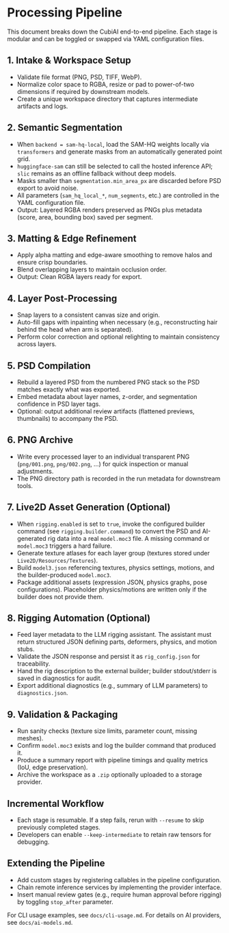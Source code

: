 # Processing Pipeline

This document breaks down the CubiAI end-to-end pipeline. Each stage is modular and can be toggled or swapped via YAML configuration files.

## 1. Intake & Workspace Setup
- Validate file format (PNG, PSD, TIFF, WebP).
- Normalize color space to RGBA, resize or pad to power-of-two dimensions if required by downstream models.
- Create a unique workspace directory that captures intermediate artifacts and logs.

## 2. Semantic Segmentation
- When `backend = sam-hq-local`, load the SAM-HQ weights locally via `transformers` and generate masks from an automatically generated point grid.
- `huggingface-sam` can still be selected to call the hosted inference API; `slic` remains as an offline fallback without deep models.
- Masks smaller than `segmentation.min_area_px` are discarded before PSD export to avoid noise.
- All parameters (`sam_hq_local_*`, `num_segments`, etc.) are controlled in the YAML configuration file.
- Output: Layered RGBA renders preserved as PNGs plus metadata (score, area, bounding box) saved per segment.

## 3. Matting & Edge Refinement
- Apply alpha matting and edge-aware smoothing to remove halos and ensure crisp boundaries.
- Blend overlapping layers to maintain occlusion order.
- Output: Clean RGBA layers ready for export.

## 4. Layer Post-Processing
- Snap layers to a consistent canvas size and origin.
- Auto-fill gaps with inpainting when necessary (e.g., reconstructing hair behind the head when arm is separated).
- Perform color correction and optional relighting to maintain consistency across layers.

## 5. PSD Compilation
- Rebuild a layered PSD from the numbered PNG stack so the PSD matches exactly what was exported.
- Embed metadata about layer names, z-order, and segmentation confidence in PSD layer tags.
- Optional: output additional review artifacts (flattened previews, thumbnails) to accompany the PSD.

## 6. PNG Archive
- Write every processed layer to an individual transparent PNG (`png/001.png`, `png/002.png`, …) for quick inspection or manual adjustments.
- The PNG directory path is recorded in the run metadata for downstream tools.

## 7. Live2D Asset Generation (Optional)
- When `rigging.enabled` is set to `true`, invoke the configured builder command (see `rigging.builder.command`) to convert the PSD and AI-generated rig data into a real `model.moc3` file. A missing command or `model.moc3` triggers a hard failure.
- Generate texture atlases for each layer group (textures stored under `Live2D/Resources/Textures`).
- Build `model3.json` referencing textures, physics settings, motions, and the builder-produced `model.moc3`.
- Package additional assets (expression JSON, physics graphs, pose configurations). Placeholder physics/motions are written only if the builder does not provide them.

## 8. Rigging Automation (Optional)
- Feed layer metadata to the LLM rigging assistant. The assistant must return structured JSON defining parts, deformers, physics, and motion stubs.
- Validate the JSON response and persist it as `rig_config.json` for traceability.
- Hand the rig description to the external builder; builder stdout/stderr is saved in diagnostics for audit.
- Export additional diagnostics (e.g., summary of LLM parameters) to `diagnostics.json`.

## 9. Validation & Packaging
- Run sanity checks (texture size limits, parameter count, missing meshes).
- Confirm `model.moc3` exists and log the builder command that produced it.
- Produce a summary report with pipeline timings and quality metrics (IoU, edge preservation).
- Archive the workspace as a `.zip` optionally uploaded to a storage provider.

## Incremental Workflow
- Each stage is resumable. If a step fails, rerun with `--resume` to skip previously completed stages.
- Developers can enable `--keep-intermediate` to retain raw tensors for debugging.

## Extending the Pipeline
- Add custom stages by registering callables in the pipeline configuration.
- Chain remote inference services by implementing the provider interface.
- Insert manual review gates (e.g., require human approval before rigging) by toggling `stop_after` parameter.

For CLI usage examples, see `docs/cli-usage.md`. For details on AI providers, see `docs/ai-models.md`.
